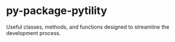 # py-package-pytility
Useful classes, methods, and functions designed to streamline the development process.
